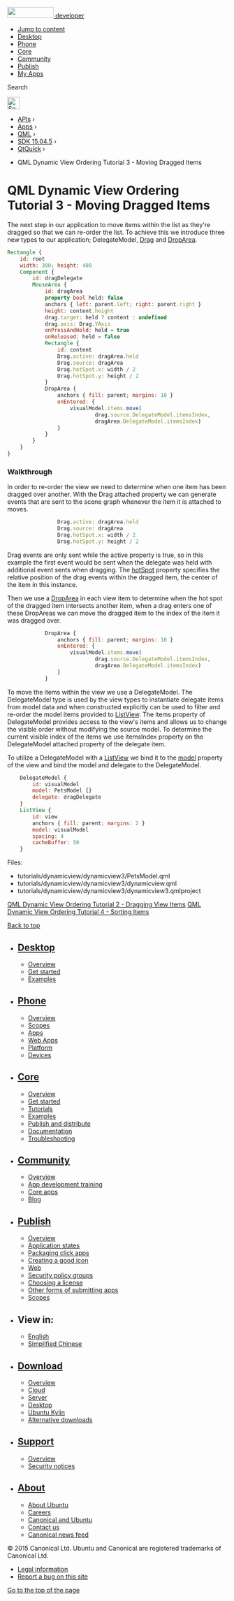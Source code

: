 <a href="https://developer.ubuntu.com/" class="logo-ubuntu"><img src="https://developer.ubuntu.com/assets/sites/ubuntu/latest/u/img/logos/logo-ubuntu-orange.svg" width="106" height="25" /> <span>developer</span></a>

-   [Jump to content](index.html#main-content)
-   [Desktop](https://developer.ubuntu.com/en/desktop/)
-   [Phone](https://developer.ubuntu.com/en/phone/)
-   [Core](https://developer.ubuntu.com/core)
-   [Community](https://developer.ubuntu.com/en/community/)
-   [Publish](https://developer.ubuntu.com/en/publish/)
-   [My Apps](https://myapps.developer.ubuntu.com/)

Search

<img src="https://developer.ubuntu.com/assets/sites/ubuntu/latest/u/img/search-white.svg" alt="Search" height="28" />

-   [APIs](../../../../index.html) ›
-   [Apps](../../../index.html) ›
-   [QML](../../index.html) ›
-   <a href="../index.html" class="sub-nav-item">SDK 15.04.5</a> ›
-   <a href="../QtQuick/index.html" class="sub-nav-item">QtQuick</a> ›

<!-- -->

-   QML Dynamic View Ordering Tutorial 3 - Moving Dragged Items

QML Dynamic View Ordering Tutorial 3 - Moving Dragged Items
===========================================================

<span class="subtitle"></span>
<span id="details"></span>
The next step in our application to move items within the list as they're dragged so that we can re-order the list. To achieve this we introduce three new types to our application; DelegateModel, [Drag](../QtQuick.Drag/index.html) and [DropArea](../QtQuick.DropArea/index.html).

``` qml
Rectangle {
    id: root
    width: 300; height: 400
    Component {
        id: dragDelegate
        MouseArea {
            id: dragArea
            property bool held: false
            anchors { left: parent.left; right: parent.right }
            height: content.height
            drag.target: held ? content : undefined
            drag.axis: Drag.YAxis
            onPressAndHold: held = true
            onReleased: held = false
            Rectangle {
                id: content
                Drag.active: dragArea.held
                Drag.source: dragArea
                Drag.hotSpot.x: width / 2
                Drag.hotSpot.y: height / 2
            }
            DropArea {
                anchors { fill: parent; margins: 10 }
                onEntered: {
                    visualModel.items.move(
                            drag.source.DelegateModel.itemsIndex,
                            dragArea.DelegateModel.itemsIndex)
                }
            }
        }
    }
}
```

<span id="walkthrough"></span>
### Walkthrough

In order to re-order the view we need to determine when one item has been dragged over another. With the Drag attached property we can generate events that are sent to the scene graph whenever the item it is attached to moves.

``` qml
                Drag.active: dragArea.held
                Drag.source: dragArea
                Drag.hotSpot.x: width / 2
                Drag.hotSpot.y: height / 2
```

Drag events are only sent while the active property is true, so in this example the first event would be sent when the delegate was held with additional event sents when dragging. The [hotSpot](../QtQuick.Drag/index.html#hotSpot-attached-prop) property specifies the relative position of the drag events within the dragged item, the center of the item in this instance.

Then we use a [DropArea](../QtQuick.DropArea/index.html) in each view item to determine when the hot spot of the dragged item intersects another item, when a drag enters one of these DropAreas we can move the dragged item to the index of the item it was dragged over.

``` qml
            DropArea {
                anchors { fill: parent; margins: 10 }
                onEntered: {
                    visualModel.items.move(
                            drag.source.DelegateModel.itemsIndex,
                            dragArea.DelegateModel.itemsIndex)
                }
            }
```

To move the items within the view we use a DelegateModel. The DelegateModel type is used by the view types to instantiate delegate items from model data and when constructed explicitly can be used to filter and re-order the model items provided to [ListView](../QtQuick.ListView/index.html). The items property of DelegateModel provides access to the view's items and allows us to change the visible order without modifying the source model. To determine the current visible index of the items we use itemsIndex property on the DelegateModel attached property of the delegate item.

To utilize a DelegateModel with a [ListView](../QtQuick.ListView/index.html) we bind it to the [model](../QtQuick.ListView/index.html#model-prop) property of the view and bind the model and delegate to the DelegateModel.

``` qml
    DelegateModel {
        id: visualModel
        model: PetsModel {}
        delegate: dragDelegate
    }
    ListView {
        id: view
        anchors { fill: parent; margins: 2 }
        model: visualModel
        spacing: 4
        cacheBuffer: 50
    }
```

Files:

-   tutorials/dynamicview/dynamicview3/PetsModel.qml
-   tutorials/dynamicview/dynamicview3/dynamicview.qml
-   tutorials/dynamicview/dynamicview3/dynamicview3.qmlproject

<a href="https://developer.ubuntu.com/api/apps/qml/sdk-15.04.5/QtQuick.tutorials-dynamicview-dynamicview2/" class="prevPage">QML Dynamic View Ordering Tutorial 2 - Dragging View Items</a> <a href="https://developer.ubuntu.com/api/apps/qml/sdk-15.04.5/QtQuick.tutorials-dynamicview-dynamicview4/" class="nextPage">QML Dynamic View Ordering Tutorial 4 - Sorting Items</a>

[Back to top](index.html#)

-   [Desktop](https://developer.ubuntu.com/en/desktop/)
    ---------------------------------------------------

    -   [Overview](https://developer.ubuntu.com/en/desktop/)
    -   [Get started](http://snapcraft.io/?utm_source=developer.ubuntu.com&utm_medium=devportal&utm_term=snaps%20snapcraft%20desktop&utm_content=menu&utm_campaign=duc_snappers)
    -   [Examples](https://github.com/ubuntu/snappy-playpen)

-   [Phone](https://developer.ubuntu.com/en/phone/)
    -----------------------------------------------

    -   [Overview](https://developer.ubuntu.com/en/phone/)
    -   [Scopes](https://developer.ubuntu.com/en/phone/scopes/)
    -   [Apps](https://developer.ubuntu.com/en/phone/apps/)
    -   [Web Apps](https://developer.ubuntu.com/en/phone/web/)
    -   [Platform](https://developer.ubuntu.com/en/phone/platform/)
    -   [Devices](https://developer.ubuntu.com/en/phone/devices/)

-   [Core](https://developer.ubuntu.com/core)
    -----------------------------------------

    -   [Overview](https://developer.ubuntu.com/core)
    -   [Get started](https://developer.ubuntu.com/core/get-started)
    -   [Tutorials](https://developer.ubuntu.com/core/tutorials)
    -   [Examples](https://developer.ubuntu.com/core/examples)
    -   [Publish and distribute](https://developer.ubuntu.com/core/publish-and-distribute)
    -   [Documentation](https://developer.ubuntu.com/core/documentation)
    -   [Troubleshooting](https://developer.ubuntu.com/core/troubleshooting)

-   [Community](https://developer.ubuntu.com/en/community/)
    -------------------------------------------------------

    -   [Overview](https://developer.ubuntu.com/en/community/)
    -   [App development training](https://developer.ubuntu.com/en/community/training/)
    -   [Core apps](https://developer.ubuntu.com/en/community/core-apps/)
    -   [Blog](https://developer.ubuntu.com/en/community/blog/)

-   [Publish](https://developer.ubuntu.com/en/publish/)
    ---------------------------------------------------

    -   [Overview](https://developer.ubuntu.com/en/publish/)
    -   [Application states](https://developer.ubuntu.com/en/publish/application-states/)
    -   [Packaging click apps](https://developer.ubuntu.com/en/publish/packaging-click-apps/)
    -   [Creating a good icon](https://developer.ubuntu.com/en/publish/creating-a-good-icon/)
    -   [Web](https://developer.ubuntu.com/en/publish/web/)
    -   [Security policy groups](https://developer.ubuntu.com/en/publish/security-policy-groups/)
    -   [Choosing a license](https://developer.ubuntu.com/en/publish/choosing-a-license/)
    -   [Other forms of submitting apps](https://developer.ubuntu.com/en/publish/other-forms-of-submitting-apps/)
    -   [Scopes](https://developer.ubuntu.com/en/publish/scopes/)

-   View in:
    --------

    -   [English](index.html "Change to language: English")
    -   [Simplified Chinese](index.html "Change to language: Simplified Chinese")

-   [Download](http://ubuntu.com/download/)
    ---------------------------------------

    -   [Overview](http://ubuntu.com/download)
    -   [Cloud](http://ubuntu.com/download/cloud)
    -   [Server](http://ubuntu.com/download/server)
    -   [Desktop](http://ubuntu.com/download/desktop)
    -   [Ubuntu Kylin](http://ubuntu.com/download/ubuntu-kylin)
    -   [Alternative downloads](http://ubuntu.com/download/alternative-downloads)

-   [Support](http://ubuntu.com/support/)
    -------------------------------------

    -   [Overview](http://ubuntu.com/support)
    -   [Security notices](http://www.ubuntu.com/usn/)

-   [About](http://ubuntu.com/about/)
    ---------------------------------

    -   [About Ubuntu](http://ubuntu.com/about/about-ubuntu)
    -   [Careers](http://www.canonical.com/careers)
    -   [Canonical and Ubuntu](http://ubuntu.com/about/canonical-and-ubuntu)
    -   [Contact us](http://ubuntu.com/about/contact-us)
    -   [Canonical news feed](http://insights.ubuntu.com/feed/)

© 2015 Canonical Ltd. Ubuntu and Canonical are registered trademarks of Canonical Ltd.

-   [Legal information](http://www.ubuntu.com/legal)
-   [Report a bug on this site](https://bugs.launchpad.net/developer-ubuntu-com/)

<span class="accessibility-aid">[Go to the top of the page](index.html#)</span>
